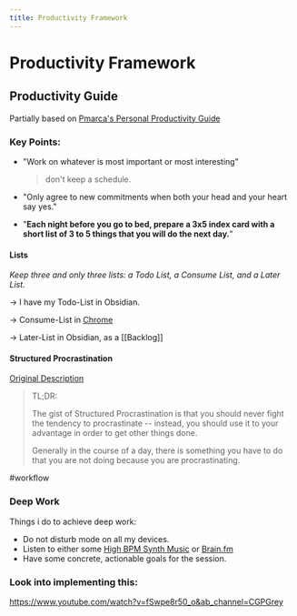 ```yaml
---
title: Productivity Framework
---
```

# Productivity Framework

## Productivity Guide

Partially based on  [Pmarca's Personal Productivity Guide](https://pmarchive.com/guide_to_personal_productivity.html)

### Key Points:
- "Work on whatever is most important or most interesting"
	> don't keep a schedule.

- "Only agree to new commitments when both your head and your heart say yes."

- "**Each night before you go to bed, prepare a 3x5 index card with a short list of 3 to 5 things that you will do the next day.**"

#### Lists
*Keep three and only three lists: a Todo List, a Consume List, and a Later List.*

-> I have my Todo-List in Obsidian.

-> Consume-List in [Chrome](chrome://bookmarks/)

-> Later-List in Obsidian, as a [[Backlog]]

#### Structured Procrastination

[Original Description](http://www.structuredprocrastination.com/)

>TL;DR:
>
>The gist of Structured Procrastination is that you should never fight the tendency to procrastinate -- instead, you should use it to your advantage in order to get other things done.
>
>Generally in the course of a day, there is something you have to do that you are not doing because you are procrastinating.

#workflow

### Deep Work

Things i do to achieve deep work:

- Do not disturb mode on all my devices.
- Listen to either some [High BPM Synth Music](https://open.spotify.com/playlist/4tc9u3295mHYKuJRmPcini) or [Brain.fm](https://brain.fm)
- Have some concrete, actionable goals for the session.

### Look into implementing this:

https://www.youtube.com/watch?v=fSwpe8r50_o&ab_channel=CGPGrey
